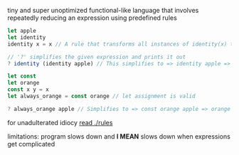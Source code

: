 tiny and super unoptimized functional-like language that involves repeatedly reducing an expression using predefined rules

```js
let apple
let identity
identity x = x // A rule that transforms all instances of identity(x) to x

// '?' simplifies the given expression and prints it out
? identity (identity apple) // This simplifies to => identity apple => apple

let const
let orange
const x y = x
let always_orange = const orange // let assignment is valid

? always_orange apple // Simplifies to => const orange apple => orange
```

for unadulterated idiocy [read ./rules](./rules)

limitations:
program slows down and **I MEAN** slows down when expressions get complicated